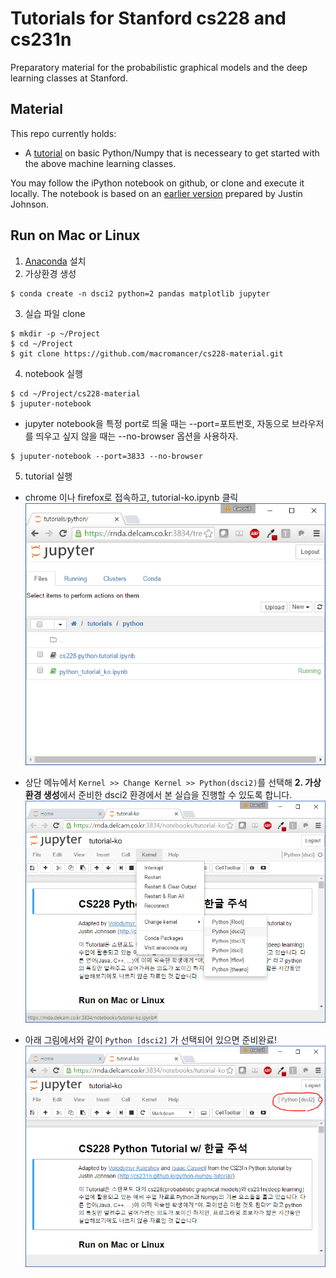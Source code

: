 # Tutorials for Stanford cs228 and cs231n

Preparatory material for the probabilistic graphical models and the deep learning classes at Stanford.

## Material

This repo currently holds:

* A [tutorial](https://github.com/kuleshov/cs228-material/blob/master/tutorials/python/cs228-python-tutorial.ipynb) on basic Python/Numpy that is necesseary to get started with the above machine learning classes.

You may follow the iPython notebook on github, or clone and execute it locally.
The notebook is based on an [earlier version](http://cs231n.github.io/python-numpy-tutorial/) prepared by Justin Johnson.


## Run on Mac or Linux

1. [Anaconda](https://www.continuum.io/downloads) 설치
2.  가상환경 생성
```
$ conda create -n dsci2 python=2 pandas matplotlib jupyter
```
3. 실습 파일 clone
```
$ mkdir -p ~/Project
$ cd ~/Project
$ git clone https://github.com/macromancer/cs228-material.git
```
4. notebook 실행
```
$ cd ~/Project/cs228-material
$ juputer-notebook
```
  - jupyter notebook을 특정 port로 띄울 때는 --port=포트번호, 자동으로 브라우저를 띄우고 싶지 않을 때는 --no-browser 옵션을 사용하자.
```
$ juputer-notebook --port=3833 --no-browser
```
5. tutorial 실행
  - chrome 이나 firefox로 접속하고, tutorial-ko.ipynb 클릭
  ![nb01](./imgs/nb01.png)


  - 상단 메뉴에서 `Kernel >> Change Kernel >> Python(dsci2)`를 선택해 **2. 가상환경 생성**에서 준비한 dsci2 환경에서 본 실습을 진행할 수 있도록 합니다.
  ![nb02](./imgs/nb02.png)
  
  
  - 아래 그림에서와 같이 `Python [dsci2]` 가 선택되어 있으면 준비완료!
  ![nb03](./imgs/nb03.png)
